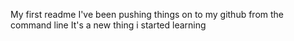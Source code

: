 My first readme
I've been pushing things on to my github from the command line
It's a new thing i started learning
